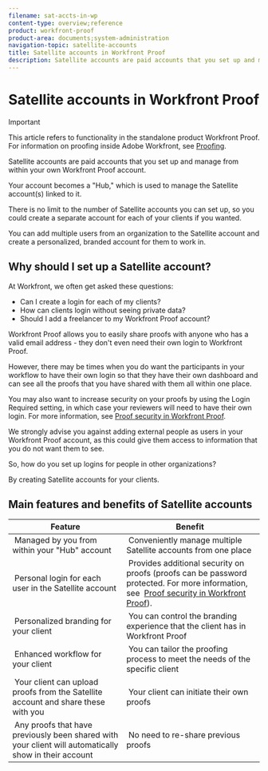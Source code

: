 ```yaml
---
filename: sat-accts-in-wp
content-type: overview;reference
product: workfront-proof
product-area: documents;system-administration
navigation-topic: satellite-accounts
title: Satellite accounts in Workfront Proof
description: Satellite accounts are paid accounts that you set up and manage from within your own Workfront Proof account.
---
```


# Satellite accounts in Workfront Proof

>[!IMPORTANT]
>
>This article refers to functionality in the standalone product Workfront Proof. For information on proofing inside Adobe Workfront, see [Proofing](../../../review-and-approve-work/proofing/proofing.md).

Satellite accounts are paid accounts that&nbsp;you set up and manage from within your own Workfront Proof account.

Your account becomes a "Hub," which is used to manage the Satellite account(s) linked to it.

There is no limit to the number of Satellite accounts you can set up, so you could create a separate account for each of your clients if you wanted.

You can add multiple users from an organization to the Satellite account and create a personalized, branded account for them to work in.&nbsp;

## Why should I set up a Satellite account?

At Workfront, we often get asked these questions:

* Can I create a login for each of my clients?
* How can clients login without seeing private data?
* Should I add a freelancer to my Workfront Proof account?

Workfront Proof allows you to easily share proofs with anyone who has a valid email address - they don't even need their own login to Workfront Proof.

However, there may be times when you do want the participants in your workflow to have their own login so that they have their own dashboard and can see all the proofs that you have shared with them all within one place.

You may also want to increase security on your proofs by using the Login Required setting, in which case your reviewers will need to have their own login. For more information, see [Proof security in Workfront Proof](../../../workfront-proof/wp-acct-admin/managing-security/proof-security-in-workfront-proof.md).

We strongly advise you against adding external people as users in your Workfront Proof account, as this could give them access to information that you do not want them to see.

So, how do you set up logins for people in other organizations?

By creating Satellite accounts for your clients.

## Main features and benefits of Satellite accounts

| **Feature** |**Benefit**&nbsp; |
|---|---|
| &nbsp;Managed by you from within your "Hub" account |&nbsp;Conveniently manage multiple Satellite accounts from one place&nbsp; |
| &nbsp;Personal login for each user in the Satellite account |&nbsp;Provides additional security on proofs (proofs can be password protected. For more information, see&nbsp; [Proof security in Workfront Proof](../../../workfront-proof/wp-acct-admin/managing-security/proof-security-in-workfront-proof.md)). |
| &nbsp;Personalized branding for your client |&nbsp;You can control the branding experience that the client has in Workfront Proof  |
| &nbsp;Enhanced workflow for your client |&nbsp;You can tailor the proofing process to meet the needs of the specific client&nbsp; |
| &nbsp;Your client can upload proofs from the Satellite account and share these with you |&nbsp;Your client can initiate their own proofs |
| &nbsp;Any proofs that have previously been shared with your client will automatically show in their account |&nbsp;No need to re-share previous proofs&nbsp; |


